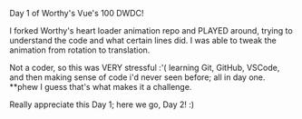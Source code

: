 Day 1 of Worthy's Vue's 100 DWDC!

I forked Worthy's heart loader animation repo and PLAYED around, trying to understand the code and what certain lines did.
I was able to tweak the animation from rotation to translation.

Not a coder, so this was VERY stressful :'(  learning Git, GitHub, VSCode, and then making sense of code i'd never seen before; all in day one. **phew
I guess that's what makes it a challenge.

Really appreciate this Day 1; here we go, Day 2! :)

